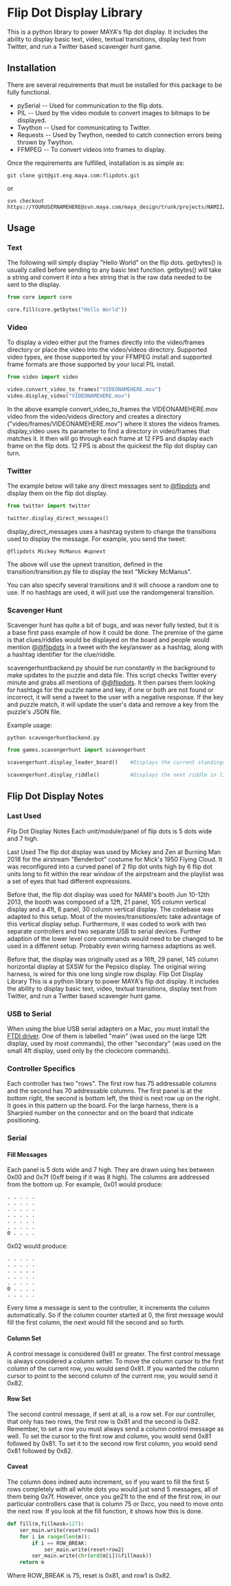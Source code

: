 # Flip Dot Display Library #

This is a python library to power MAYA's flip dot display. It includes the ability to display basic text, video,
textual transitions, display text from Twitter, and run a Twitter based scavenger hunt game.

## Installation ##

There are several requirements that must be installed for this package to be fully functional.

*   pySerial -- Used for communication to the flip dots.
*   PIL -- Used by the video module to convert images to bitmaps to be displayed.
*   Twython -- Used for communicating to Twitter.
*   Requests -- Used by Twython, needed to catch connection errors being thrown by Twython.
*   FFMPEG -- To convert videos into frames to display.

Once the requirements are fulfilled, installation is as simple as:

```
git clone git@git.eng.maya.com:flipdots.git
```

or

```
svn checkout https://YOURUSERNAMEHERE@svn.maya.com/maya_design/trunk/projects/NAMII/Rapid/FlipDots
```

## Usage ##

### Text ###

The following will simply display "Hello World" on the flip dots. getbytes() is usually called before sending to any
basic text function. getbytes() will take a string and convert it into a hex string that is the raw data needed to be
sent to the display.

```python
from core import core

core.fill(core.getbytes("Hello World"))
```

### Video ###

To display a video either put the frames directly into the video/frames directory or place the video into the
video/videos directory. Supported video types, are those supported by your FFMPEG install and supported frame formats
are those supported by your local PIL install.

```python
from video import video

video.convert_video_to_frames("VIDEONAMEHERE.mov")
video.display_video("VIDEONAMEHERE.mov")
```

In the above example convert_video_to_frames the VIDEONAMEHERE.mov video from the video/videos directory and creates
a directory ("video/frames/VIDEONAMEHERE.mov") where it stores the videos frames. display_video uses its parameter to
find a directory in video/frames that matches it. It then will go through each frame at 12 FPS and display each frame
on the flip dots. 12 FPS is about the quickest the flip dot display can turn.

### Twitter ###

The example below will take any direct messages sent to [@flipdots](https://twitter.com/flipdots) and display them
on the flip dot display.

```python
from twitter import twitter

twitter.display_direct_messages()
```

display_direct_messages uses a hashtag system to change the transitions used to display the message. For example, you
send the tweet:

```
@flipdots Mickey McManus #upnext
```

The above will use the upnext transition, defined in the transition/transition.py file to display the text
"Mickey McManus".

You can also specify several transitions and it will choose a random one to use. If no hashtags are used, it will just
use the randomgeneral transition.

### Scavenger Hunt ###

Scavenger hunt has quite a bit of bugs, and was never fully tested, but it is a base first pass example of how it could
be done. The premise of the game is that clues/riddles would be displayed on the board and people would mention
@[@flipdots](https://twitter.com/flipdots) in a tweet with the key/answer as a hashtag, along with a hashtag identifier
for the clue/riddle.

scavengerhuntbackend.py should be run constantly in the background to make updates to the puzzle and data file. This
script checks Twitter every minute and grabs all mentions of @[@flipdots](https://twitter.com/flipdots). It then parses
them looking for hashtags for the puzzle name and key, if one or both are not found or incorrect, it will send a tweet
to the user with a negative response. If the key and puzzle match, it will update the user's data and remove a key from
the puzzle's JSON file.

Example usage:

```
python scavengerhuntbackend.py
```

```python
from games.scavengerhunt import scavengerhunt

scavengerhunt.display_leader_board()    #Displays the current standings

scavengerhunt.display_riddle()          #Displays the next riddle in line
```

## Flip Dot Display Notes ##

### Last Used ###
Flip Dot Display Notes Each unit/module/panel of flip dots is 5 dots wide and 7 high.

Last Used The flip dot display was used by Mickey and Zen at Burning Man 2018 for the airstream "Benderbot" costume for Mick's 1950 Flying Cloud. It was reconfigured into a curved panel of 2 flip dot units high by 6 flip dot units long to fit within the rear window of the airpstream and the playlist was a set of eyes that had different expressions.

Before that, the flip dot display was used for NAMII's booth Jun 10-12th 2013, the booth was composed of a 12ft, 21 panel, 105 column vertical display and a 4ft, 6 panel, 30 column vertical display. The codebase was adapted to this setup. Most of the movies/transitions/etc take advantage of this vertical display setup. Furthermore, it was coded to work with two separate controllers and two separate USB to serial devices. Further adaption of the lower level core commands would need to be changed to be used in a different setup. Probably even wiring harness adaptions as well.

Before that, the display was originally used as a 16ft, 29 panel, 145 column horizontal display at SXSW for the Pepsico display. The original wiring harness, is wired for this one long single row display. Flip Dot Display Library This is a python library to power MAYA's flip dot display. It includes the ability to display basic text, video, textual transitions, display text from Twitter, and run a Twitter based scavenger hunt game.


### USB to Serial ###

When using the blue USB serial adapters on a Mac, you must install the
[FTDI driver](http://www.ftdichip.com/Drivers/VCP.htm). One of them is labelled "main"
(was used on the large 12ft display, used by most commands), the other "secondary"
(was used on the small 4ft display, used only by the clockcore commands).

### Controller Specifics ###

Each controller has two "rows". The first row has 75 addressable columns and the second has 70 addressable columns. The
first panel is at the bottom right, the second is bottom left, the third is next row up on the right. It goes in this
pattern up the board. For the large harness, there is a Sharpied number on the connector and on the board that indicate
positioning.


### Serial ###

#### Fill Messages ####

Each panel is 5 dots wide and 7 high. They are drawn using hex between 0x00 and 0x7f (0xff being if
it was 8 high). The columns are addressed from the bottom up. For example, 0x01 would produce:

```
. . . . .
. . . . .
. . . . .
. . . . .
. . . . .
. . . . .
0 . . . .
```

0x02 would produce:

```
. . . . .
. . . . .
. . . . .
. . . . .
. . . . .
0 . . . .
. . . . .
```

Every time a message is sent to the controller, it increments the column automatically. So if the column counter started
at 0, the first message would fill the first column, the next would fill the second and so forth.

#### Column Set ####

A control message is considered 0x81 or greater. The first control message is always considered a column setter. To move
the column cursor to the first column of the current row, you would send 0x81. If you wanted the column cursor to point
to the second column of the current row, you would send it 0x82.

#### Row Set ####

The second control message, if sent at all, is a row set. For our controller, that only has two rows, the first row is
0x81 and the second is 0x82. Remember, to set a row you must always send a column control message as well. To set the
cursor to the first row and column, you would send 0x81 followed by 0x81. To set it to the second row first column, you
would send 0x81 followed by 0x82.

#### Caveat ####

The column does indeed auto increment, so if you want to fill the first 5 rows completely with all white dots you would
just send 5 messages, all of them being 0x7f. However, once you ge21t to the end of the first row, in our particular
controllers case that is column 75 or 0xcc, you need to move onto the next row. If you look at the fill function,
it shows how this is done.

```python
def fill(m,fillmask=127):
    ser_main.write(reset+row1)
    for i in range(len(m)):
        if i == ROW_BREAK:
            ser_main.write(reset+row2)
        ser_main.write(chr(ord(m[i])&fillmask))
    return m
```

Where ROW_BREAK is 75, reset is 0x81, and row1 is 0x82.


